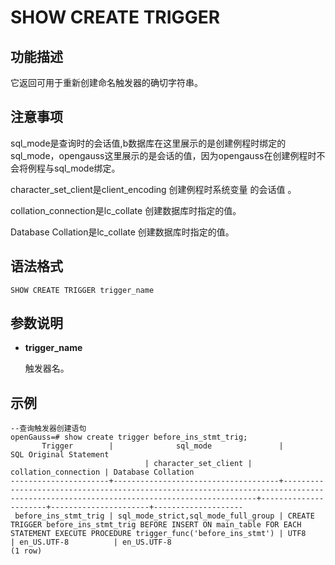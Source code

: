 # SHOW CREATE TRIGGER

## 功能描述<a name="zh-cn_topic_0283137542_zh-cn_topic_0237122167_zh-cn_topic_0059778902_s86b6c9741c7741d3976c5e358e8d5486"></a>

它返回可用于重新创建命名触发器的确切字符串。

## 注意事项<a name="zh-cn_topic_0283137542_zh-cn_topic_0237122167_zh-cn_topic_0059778902_sdd2da7fe44624eb99ee77013ff96c6bd"></a>

sql_mode是查询时的会话值,b数据库在这里展示的是创建例程时绑定的sql_mode，opengauss这里展示的是会话的值，因为opengauss在创建例程时不会将例程与sql_mode绑定。

character_set_client是client_encoding 创建例程时系统变量 的会话值 。

collation_connection是lc_collate 创建数据库时指定的值。

Database Collation是lc_collate 创建数据库时指定的值。

## 语法格式<a name="zh-cn_topic_0283137542_zh-cn_topic_0237122167_zh-cn_topic_0059778902_se242be9719f44731b261539dbd42d7b9"></a>

```
SHOW CREATE TRIGGER trigger_name
```

## 参数说明<a name="zh-cn_topic_0283137542_zh-cn_topic_0237122167_zh-cn_topic_0059778902_s06dfa4f09bfd4e0d9826a80e6a91b0a6"></a>

- **trigger_name**

    触发器名。

## 示例<a name="zh-cn_topic_0283137542_zh-cn_topic_0237122167_zh-cn_topic_0059778902_sfff14489321642278317cf06cd89810d"></a>

```
--查询触发器创建语句
openGauss=# show create trigger before_ins_stmt_trig;
       Trigger        |              sql_mode               |                                                        SQL Original Statement                          
                              | character_set_client | collation_connection | Database Collation 
----------------------+-------------------------------------+--------------------------------------------------------------------------------------------------------------------------------------+----------------------+----------------------+--------------------
 before_ins_stmt_trig | sql_mode_strict,sql_mode_full_group | CREATE TRIGGER before_ins_stmt_trig BEFORE INSERT ON main_table FOR EACH STATEMENT EXECUTE PROCEDURE trigger_func('before_ins_stmt') | UTF8                 | en_US.UTF-8          | en_US.UTF-8
(1 row)
```
